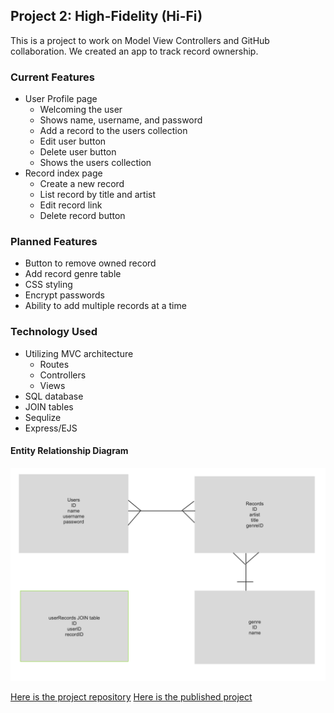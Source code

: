 ## Project 2: High-Fidelity (Hi-Fi)

This is a project to work on Model View Controllers and GitHub collaboration. We created an app to track record ownership.

### Current Features
* User Profile page
  * Welcoming the user
  * Shows name, username, and password
  * Add a record to the users collection
  * Edit user button
  * Delete user button
  * Shows the users collection
* Record index page
  * Create a new record
  * List record by title and artist
  * Edit record link
  * Delete record button

### Planned Features
* Button to remove owned record
* Add record genre table
* CSS styling
* Encrypt passwords
* Ability to add multiple records at a time


### Technology Used
* Utilizing MVC architecture
  * Routes
  * Controllers
  * Views
* SQL database
* JOIN tables
* Sequlize
* Express/EJS

#### Entity Relationship Diagram
![ERD](./images/ERD.png)

[Here is the project repository]()
[Here is the published project]()